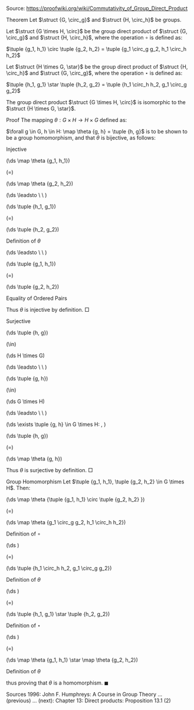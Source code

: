 # 

Source: https://proofwiki.org/wiki/Commutativity_of_Group_Direct_Product



Theorem
Let $\struct {G, \circ_g}$ and $\struct {H, \circ_h}$ be groups.

Let $\struct {G \times H, \circ}$ be the group direct product of $\struct {G, \circ_g}$ and $\struct {H, \circ_h}$, where the operation $\circ$ is defined as:

$\tuple {g_1, h_1} \circ \tuple {g_2, h_2} = \tuple {g_1 \circ_g g_2, h_1 \circ_h h_2}$

Let $\struct {H \times G, \star}$ be the group direct product of $\struct {H, \circ_h}$ and $\struct {G, \circ_g}$, where the operation $\star$ is defined as:

$\tuple {h_1, g_1} \star \tuple {h_2, g_2} = \tuple {h_1 \circ_h h_2, g_1 \circ_g g_2}$

The group direct product $\struct {G \times H, \circ}$ is isomorphic to the $\struct {H \times G, \star}$.


Proof
The mapping $\theta: G \times H \to H \times G$ defined as:

$\forall g \in G, h \in H: \map \theta {g, h} = \tuple {h, g}$
is to be shown to be a group homomorphism, and that $\theta$ is bijective, as follows:


Injective













\(\ds \map \theta {g_1, h_1}\)

\(=\)







\(\ds \map \theta {g_2, h_2}\)














\(\ds \leadsto \ \ \)





\(\ds \tuple {h_1, g_1}\)

\(=\)







\(\ds \tuple {h_2, g_2}\)





Definition of $\theta$








\(\ds \leadsto \ \ \)





\(\ds \tuple {g_1, h_1}\)

\(=\)







\(\ds \tuple {g_2, h_2}\)





Equality of Ordered Pairs



Thus $\theta$ is injective by definition.
$\Box$


Surjective













\(\ds \tuple {h, g}\)

\(\in\)







\(\ds H \times G\)














\(\ds \leadsto \ \ \)





\(\ds \tuple {g, h}\)

\(\in\)







\(\ds G \times H\)














\(\ds \leadsto \ \ \)

\(\ds \exists \tuple {g, h} \in G \times H: \, \)



\(\ds \tuple {h, g}\)

\(=\)







\(\ds \map \theta {g, h}\)









Thus $\theta$ is surjective by definition.
$\Box$


Group Homomorphism
Let $\tuple {g_1, h_1}, \tuple {g_2, h_2} \in G \times H$.
Then:














\(\ds \map \theta {\tuple {g_1, h_1} \circ \tuple {g_2, h_2} }\)

\(=\)







\(\ds \map \theta {g_1 \circ_g g_2, h_1 \circ_h h_2}\)





Definition of $\circ$














\(\ds \)

\(=\)







\(\ds \tuple {h_1 \circ_h h_2, g_1 \circ_g g_2}\)





Definition of $\theta$














\(\ds \)

\(=\)







\(\ds \tuple {h_1, g_1} \star \tuple {h_2, g_2}\)





Definition of $\star$














\(\ds \)

\(=\)







\(\ds \map \theta {g_1, h_1} \star \map \theta {g_2, h_2}\)





Definition of $\theta$




thus proving that $\theta$ is a homomorphism.
$\blacksquare$


Sources
1996: John F. Humphreys: A Course in Group Theory ... (previous) ... (next): Chapter $13$: Direct products: Proposition $13.1 \ (2)$




